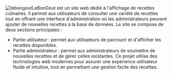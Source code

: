 ![lebongout](https://github.com/user-attachments/assets/5f247c3c-8dfb-43b6-b64f-1380cdbf435e)LeBonGout est un site web dédié à l'affichage de recettes culinaires. Il permet aux utilisateurs de consulter une variété de recettes tout en offrant une interface d'administration où les administrateurs peuvent ajouter de nouvelles recettes à la base de données. Le site se compose de deux sections principales :

- Partie utilisateur : permet aux utilisateurs de parcourir et d'afficher les recettes disponibles.
- Partie administrateur : permet aux administrateurs de soumettre de nouvelles recettes et de gérer celles existantes.
Ce projet utilise des technologies web modernes pour assurer une expérience utilisateur fluide et intuitive, tout en permettant une gestion facile des recettes.



